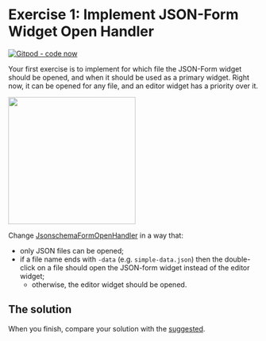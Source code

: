 # Exercise 1: Implement JSON-Form Widget Open Handler

[![Gitpod - code now](https://img.shields.io/badge/Gitpod-code%20now-blue.svg?longCache=true)](https://gitpod.io#https://github.com/TypeFox/theia-workshop/tree/solution-1)

Your first exercise is to implement for which file the JSON-Form widget should be opened, and when it should be used as a primary widget.
Right now, it can be opened for any file, and an editor widget has a priority over it.

<img src="https://user-images.githubusercontent.com/3082655/41194491-1f3b2d9c-6c1c-11e8-9762-f7838e858611.png" height="256px" />

Change [JsonschemaFormOpenHandler](jsonschema-form-extension/src/browser/jsonschema-form-open-handler.ts) in a way that:

- only JSON files can be opened;
- if a file name ends with `-data` (e.g.  `simple-data.json`) then the double-click on a file should open the JSON-form widget instead of the editor widget;
  -  otherwise, the editor widget should be opened.

## The solution

When you finish, compare your solution with the [suggested](https://github.com/TypeFox/theia-workshop/blob/d32124df4b77c236c0e6b1da71cd5243b53aa0dd/jsonschema-form-extension/src/browser/jsonschema-form-open-handler.ts#L16-L24).